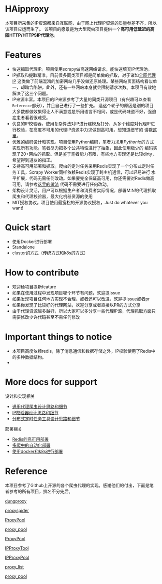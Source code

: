 # HAipproxy
本项目所采集的IP资源都来自互联网，由于网上代理IP资源的质量参差不齐，所以该项目应运而生了。
该项目的愿景是为大型爬虫项目提供一个**高可用低延迟的高匿HTTP/HTTPSIP代理池**。

# Features
- 快速抓取代理IP。项目使用scrapy做高速网络请求，能快速填充IP代理池。
- IP抓取和提取精准。目前很多同类项目都是简单做的抓取，对于诸如[全网代理IP](http://www.goubanjia.com/free/gngn/index.shtml)
这类做了前端混淆的加密网站几乎没做还原处理。某些网站页面结构看似单一，却暗含陷阱。此外，还有一些网站本身就会限制请求次数。本项目有效地
解决了这三个问题。
- IP来源丰富。本项目的IP来源参考了大量的同类开源项目（有兴趣可以查看`Reference`部分），并且自己进行了一些扩充。
造这个轮子的原因是别的项目大多数都做效果得让人不满意或是所用语言不相同，或是代码味道不好，强迫症患者看着很难受。
- 优良的IP校验器。使用复杂算法对IP进行建模及打分，从多个维度对代理IP进行校验，在高度不可用的代理IP资源中力求做到高可用。想知道细节的
请戳[这里]()。
- 优雅的编码设计和实现。项目使用Python编码，笔者力求用*Pythonic*的方式实现所有功能。笔者尽力把多个公共特性进行了抽象，因此使用极少的
编码实现了20+网站的抓取。但是鉴于笔者能力有限，有些地方实现还是比较dirty，希望得到道友的指正。
- 支持高可用部署和抓取。爬虫的定时任务采用Redis实现了一个分布式定时任务工具，Scrapy Worker同样依赖Redis实现了跨主机通信，可以轻易进行
水平扩展，代码无需任何改动。如果要完全保证高可用，你还需要对Redis做高可用，请参考[这里的做法]()
代码不需要进行任何改动。
- 架构设计灵活，用户可以根据生产者和消费者实际情况，部署M:N的代理抓取爬虫和代理校验器，最大化机器资源的使用
- MIT授权协议。项目使用最宽松的开源协议授权，Just do whatever you want!

# Quick start
- 使用Docker进行部署
- Standalone
- cluster的方式（传统方式和k8s的方式）

# How to contribute
- 欢迎给项目提新feature
- 如果在使用过程中发现项目哪个环节有问题，欢迎提issue
- 如果发现项目任何地方实现不合理，或者还可以改进，欢迎提issue或者pr
- 如果你发现了比较好的代理网站，欢迎分享或者直接以PR的方式分享
- 由于代理资源越多越好，所以大家可以多分享一些代理IP源，代理抓取方面只需要修改少许代码甚至不需任何修改


# Important things to notice
- 本项目高度依赖redis，除了消息通信和数据存储之外，IP校验使用了Redis中的多种数据结构。
-

# More docs for support

设计和实现相关
- [通用代理爬虫设计思路和细节]()
- [IP校验器设计思路和细节]()
- [分布式定时任务工具设计思路和细节]()

部署相关
- [Redis的高可用部署]()
- [多爬虫的自动化部署]()
- [使用docker和k8s进行部署]()

# Reference
本项目参考了Github上开源的各个爬虫代理的实现，感谢他们的付出，下面是笔者参考的所有项目，排名不分先后。

[dungproxy](https://github.com/virjar/dungproxy)

[proxyspider](https://github.com/zhangchenchen/proxyspider)

[ProxyPool](https://github.com/henson/ProxyPool)

[proxy_pool](https://github.com/jhao104/proxy_pool)

[ProxyPool](https://github.com/WiseDoge/ProxyPool)

[IPProxyTool](https://github.com/awolfly9/IPProxyTool)

[IPProxyPool](https://github.com/qiyeboy/IPProxyPool)

[proxy_list](https://github.com/gavin66/proxy_list)

[proxy_pool](https://github.com/lujqme/proxy_pool)